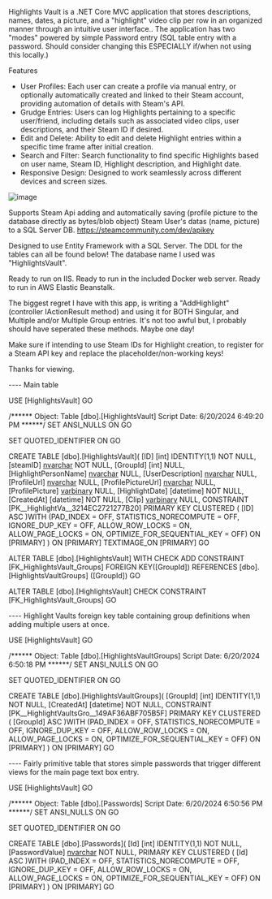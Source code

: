 Highlights Vault is a .NET Core MVC application that stores descriptions, names, dates, a picture, and a "highlight" video clip per row in an organized manner through an intuitive user interface..
The application has two "modes" powered by simple Password entry (SQL table entry with a password. Should consider changing this ESPECIALLY if/when not using this locally.)

Features
* User Profiles: Each user can create a profile via manual entry, or optionally automatically created and linked to their Steam account, providing automation of details with Steam's API.
* Grudge Entries: Users can log Highlights pertaining to a specific user/friend, including details such as associated video clips, user descriptions, and their Steam ID if desired.
* Edit and Delete: Ability to edit and delete Highlight entries within a specific time frame after initial creation.
* Search and Filter: Search functionality to find specific Highlights based on user name, Steam ID, Highlight description, and Highlight date.
* Responsive Design: Designed to work seamlessly across different devices and screen sizes.

![image](https://github.com/DontDoThat21/HighlightsVault/assets/46426868/0dc85695-222c-4258-82dc-8885cb2f5682)

Supports Steam Api adding and automatically saving (profile picture to the database directly as bytes/blob object) Steam User's datas (name, picture) to a SQL Server DB.
https://steamcommunity.com/dev/apikey

Designed to use Entity Framework with a SQL Server.
The DDL for the tables can all be found below!
The database name I used was "HighlightsVault".

Ready to run on IIS.
Ready to run in the included Docker web server.
Ready to run in AWS Elastic Beanstalk.

The biggest regret I have with this app, is writing a "AddHighlight" (controller IActionResult method) and using it for BOTH Singular, and Multiple and/or Multiple Group entries.
It's not too awful but, I probably should have seperated these methods. Maybe one day!

Make sure if intending to use Steam IDs for Highlight creation, to register for a Steam API key and replace the placeholder/non-working keys!

Thanks for viewing.

---- Main table

USE [HighlightsVault]
GO

/****** Object:  Table [dbo].[HighlightsVault]    Script Date: 6/20/2024 6:49:20 PM ******/
SET ANSI_NULLS ON
GO

SET QUOTED_IDENTIFIER ON
GO

CREATE TABLE [dbo].[HighlightsVault](
	[ID] [int] IDENTITY(1,1) NOT NULL,
	[steamID] [nvarchar](50) NOT NULL,
	[GroupId] [int] NULL,
	[HighlightPersonName] [nvarchar](100) NULL,
	[UserDescription] [nvarchar](510) NULL,
	[ProfileUrl] [nvarchar](255) NULL,
	[ProfilePictureUrl] [nvarchar](255) NULL,
	[ProfilePicture] [varbinary](max) NULL,
	[HighlightDate] [datetime] NOT NULL,
	[CreatedAt] [datetime] NOT NULL,
	[Clip] [varbinary](max) NULL,
 CONSTRAINT [PK__HighlightVa__3214EC2721277B20] PRIMARY KEY CLUSTERED 
(
	[ID] ASC
)WITH (PAD_INDEX = OFF, STATISTICS_NORECOMPUTE = OFF, IGNORE_DUP_KEY = OFF, ALLOW_ROW_LOCKS = ON, ALLOW_PAGE_LOCKS = ON, OPTIMIZE_FOR_SEQUENTIAL_KEY = OFF) ON [PRIMARY]
) ON [PRIMARY] TEXTIMAGE_ON [PRIMARY]
GO

ALTER TABLE [dbo].[HighlightsVault]  WITH CHECK ADD  CONSTRAINT [FK_HighlightsVault_Groups] FOREIGN KEY([GroupId])
REFERENCES [dbo].[HighlightsVaultGroups] ([GroupId])
GO

ALTER TABLE [dbo].[HighlightsVault] CHECK CONSTRAINT [FK_HighlightsVault_Groups]
GO


---- Highlight Vaults foreign key table containing group definitions when adding multiple users at once.

USE [HighlightsVault]
GO

/****** Object:  Table [dbo].[HighlightsVaultGroups]    Script Date: 6/20/2024 6:50:18 PM ******/
SET ANSI_NULLS ON
GO

SET QUOTED_IDENTIFIER ON
GO

CREATE TABLE [dbo].[HighlightsVaultGroups](
	[GroupId] [int] IDENTITY(1,1) NOT NULL,
	[CreatedAt] [datetime] NOT NULL,
 CONSTRAINT [PK__HighlightVaultsGro__149AF36ABF705B5F] PRIMARY KEY CLUSTERED 
(
	[GroupId] ASC
)WITH (PAD_INDEX = OFF, STATISTICS_NORECOMPUTE = OFF, IGNORE_DUP_KEY = OFF, ALLOW_ROW_LOCKS = ON, ALLOW_PAGE_LOCKS = ON, OPTIMIZE_FOR_SEQUENTIAL_KEY = OFF) ON [PRIMARY]
) ON [PRIMARY]
GO

---- Fairly primitive table that stores simple passwords that trigger different views for the main page text box entry.

USE [HighlightsVault]
GO

/****** Object:  Table [dbo].[Passwords]    Script Date: 6/20/2024 6:50:56 PM ******/
SET ANSI_NULLS ON
GO

SET QUOTED_IDENTIFIER ON
GO

CREATE TABLE [dbo].[Passwords](
	[Id] [int] IDENTITY(1,1) NOT NULL,
	[PasswordValue] [nvarchar](100) NOT NULL,
PRIMARY KEY CLUSTERED 
(
	[Id] ASC
)WITH (PAD_INDEX = OFF, STATISTICS_NORECOMPUTE = OFF, IGNORE_DUP_KEY = OFF, ALLOW_ROW_LOCKS = ON, ALLOW_PAGE_LOCKS = ON, OPTIMIZE_FOR_SEQUENTIAL_KEY = OFF) ON [PRIMARY]
) ON [PRIMARY]
GO



